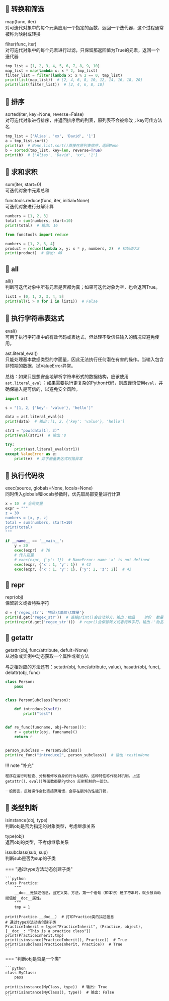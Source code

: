 ## 📌 转换和筛选

map(func, iter)  
对可迭代对象中的每个元素应用一个指定的函数，返回一个迭代器，这个过程通常被称为映射或转换

filter(func, iter)  
对可迭代对象中的每个元素进行过滤，只保留那返回值为True的元素，返回一个迭代器

```python
tmp_list = [1, 2, 3, 4, 5, 6, 7, 8, 9, 10]
map_list = map(lambda x: x * 2, tmp_list)
filter_list = filter(lambda x: x % 2 == 0, tmp_list)
print(list(map_list))  # [2, 4, 6, 8, 10, 12, 14, 16, 18, 20]
print(list(filter_list))  # [2, 4, 6, 8, 10]

```

## 📌 排序

sorted(iter, key=None, reverse=False)  
对可迭代对象进行排序，并返回排序后的列表，原列表不会被修改；key可传方法名

```python
tmp_list = ['Alias', 'xx', 'David', '1']
a = tmp_list.sort()
print(a)  # None,list.sort()直接在原列表排序，返回None
b = sorted(tmp_list, key=len, reverse=True)
print(b)  # ['Alias', 'David', 'xx', '1']

```

## 📌 求和求积

sum(iter, start=0)  
可迭代对象中元素总和

functools.reduce(func, iter, initial=None)  
可迭代对象进行分解计算

```python
numbers = [1, 2, 3]
total = sum(numbers, start=10)
print(total)  # 输出: 16

from functools import reduce

numbers = [1, 2, 3, 4]
product = reduce(lambda x, y: x * y, numbers, 2)  # 初始值为2
print(product)  # 输出: 48

```

## 📌 all

all()  
判断可迭代对象中所有元素是否都为真；如果可迭代对象为空，也会返回True。

```python
list1 = [0, 1, 2, 3, 4, 5]
print(all(i > 0 for i in list1))  # False

```

## 📌 执行字符串表达式

eval()  
可用于执行字符串中的有效代码或表达式，但处理不受信任输入的情况应避免使用。

ast.literal_eval()  
只能处理基本数据类型的字面量，因此无法执行任何潜在有害的操作。当输入包含非预期的数据，抛ValueError异常。

总结：如果只是想安全地解析字符串形式的数据结构，应该使用`ast.literal_eval`
；如果需要执行更复杂的Python代码，则应谨慎使用`eval`，并确保输入是可信的，以避免安全风险。

```python
import ast

s = "[1, 2, {'key': 'value'}, 'hello']"

data = ast.literal_eval(s)
print(data)  # 输出：[1, 2, {'key': 'value'}, 'hello']

str1 = "pow(data[1], 3)"
print(eval(str1))  # 输出：8

try:
    print(ast.literal_eval(str1))
except ValueError as e:
    print(e)  # 非字面量表达式时抛异常

```

## 📌 执行代码块

exec(source, globals=None, locals=None)  
同时传入globals和locals参数时，优先取局部变量进行计算

```python
x = 10  # 全局变量
expr = """
z = 30
numbers = [x, y, z]
total = sum(numbers, start=10)
print(total)
"""

if __name__ == '__main__':
    y = 20
    exec(expr)  # 70
    # 传入变量
    # exec(expr, {'y': 1})  # NameError: name 'x' is not defined
    exec(expr, {'x': 1, 'y': 1})  # 42
    exec(expr, {'x': 1, 'y': 1}, {'y': 2, 'z': 2})  # 43

```

## 📌 repr

repr(obj)  
保留转义或者特殊字符

```python
d = {'regex_str': '物品\t单价\t数量'}
print(d.get('regex_str'))  # 直接print()会自动转义，输出：物品    单价  数量
print(repr(d.get('regex_str')))  # repr()会保留转义或者特殊字符，输出：'物品\t单价\t数量'
```

## 📌 getattr

getattr(obj, func/attribute, defult=None)  
从对象或实例中动态获取一个属性或者方法

与之相对应的方法还有：setattr(obj, func/attribute, value), hasattr(obj, func), delattr(obj, func)

```python
class Person:
    pass


class PersonSubclass(Person):

    def introduce2(self):
        print("test")


def re_func(funcname, obj=Person()):
    r = getattr(obj, funcname)()
    return r


person_subclass = PersonSubclass()
print(re_func("introduce2", person_subclass))  # 输出：test\nNone

```

!!! note "补充"

    程序在运行时检查、分析和修改自身的行为与结构，这种特性称作反射机制。上述getattr()、eval()等函数都是Python 反射机制的一部分。
    
    一般而言，反射操作会比直接调用慢，会存在额外的性能开销，

## 📌 类型判断

isinstance(obj, type)  
判断obj是否为指定的对象类型，考虑继承关系

type(obj)  
返回obj的类型，不考虑继承关系

issubclass(sub, sup)  
判断sub是否为sup的子类

=== "通过type方法动态创建子类"

    ```python
    class Practice:
        """
        __doc__是描述信息，当定义类、方法，第一个语句（即本行）是字符串时，就会被自动赋值给__doc__属性。
        """
        tmp = 1
    
    print(Practice.__doc__)  # 打印Practice类的描述信息
    # 通过type方法动态创建子类
    PracticeInherit = type("PracticeInherit", (Practice, object), {__doc__: "This is a practice class"})
    print(PracticeInherit.tmp)
    print(isinstance(PracticeInherit(), Practice))  # True
    print(issubclass(PracticeInherit, Practice))  # True
    ```

=== "判断obj是否是一个类"

    ```python
    class MyClass:
        pass
    
    print(isinstance(MyClass, type))  # 输出: True
    print(isinstance(MyClass(), type))  # 输出: False
    ```